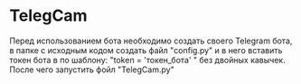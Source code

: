 # TelegCam
Перед использованием бота необходимо создать своего Telegram бота, в папке с исходным кодом создать файл "config.py" и в него вставить токен бота в по шаблону: "token = 'токен_бота' "  без двойных кавычек. После чего запустить фойл "TelegCam.py"
